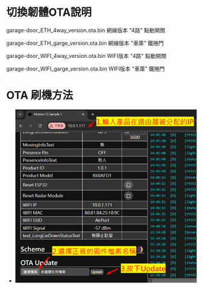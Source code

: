 # 切換韌體OTA說明

garage-door_ETH_4way_version.ota.bin    網線版本 "4路" 點動開關

garage-door_ETH_garge_version.ota.bin   網線版本 "車庫" 鐵捲門

garage-door_WIFI_4way_version.ota.bin   WIFI版本 "4路" 點動開關

garage-door_WIFI_garge_version.ota.bin   WIFI版本 "車庫" 鐵捲門

# OTA 刷機方法
- ![Mosquitto_broker](/wall_switch/image/ota.png)  

